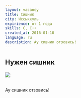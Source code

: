 ```yaml
---
layout: vacancy
title: Сишник
city: Иссыккуль
expirience: от 1 года
skills: С, С++
created_at: 2016-01-10
language: ru
description: Ау сишник отзовись!
---
```


##  Нужен сишник

######  ![](/img/vacancys/employe.jpg)

Ау сишник отзовись!